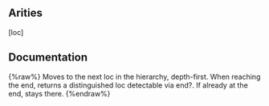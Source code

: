 ## Arities
[loc]

## Documentation
{%raw%}
Moves to the next loc in the hierarchy, depth-first. When reaching
  the end, returns a distinguished loc detectable via end?. If already
  at the end, stays there.
{%endraw%}
